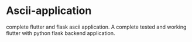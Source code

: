 # Ascii-application
complete flutter and flask ascii application.
A complete tested and working flutter with python flask backend application.
